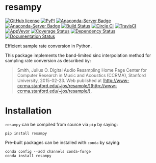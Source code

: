 # resampy
[![GitHub license](https://img.shields.io/badge/license-ISC-blue.svg)](https://raw.githubusercontent.com/bmcfee/resampy/master/LICENSE)
[![PyPI](https://img.shields.io/pypi/v/resampy.svg)](https://pypi.python.org/pypi/resampy)
[![Anaconda-Server Badge](https://anaconda.org/conda-forge/resampy/badges/version.svg)](https://anaconda.org/conda-forge/resampy)
[![Anaconda-Server Badge](https://anaconda.org/conda-forge/resampy/badges/downloads.svg)](https://anaconda.org/conda-forge/resampy)
[![Build Status](https://travis-ci.org/bmcfee/resampy.png?branch=master)](http://travis-ci.org/bmcfee/resampy?branch=master)
[![Circle CI](https://circleci.com/gh/conda-forge/resampy-feedstock.svg?style=svg)](https://circleci.com/gh/conda-forge/resampy-feedstock)
[![TravisCI](https://travis-ci.org/conda-forge/resampy-feedstock.svg?branch=master)](https://travis-ci.org/conda-forge/resampy-feedstock)
[![AppVeyor](https://ci.appveyor.com/api/projects/status/github/conda-forge/resampy-feedstock?svg=True)](https://ci.appveyor.com/project/conda-forge/resampy-feedstock/branch/master)
[![Coverage Status](https://coveralls.io/repos/github/bmcfee/resampy/badge.svg?branch=master)](https://coveralls.io/github/bmcfee/resampy?branch=master)
[![Dependency Status](https://dependencyci.com/github/bmcfee/resampy/badge)](https://dependencyci.com/github/bmcfee/resampy)
[![Documentation Status](https://readthedocs.org/projects/resampy/badge/?version=latest)](http://resampy.readthedocs.org/en/latest/?badge=latest)


Efficient sample rate conversion in Python.

This package implements the band-limited sinc interpolation method for sampling rate conversion as described by:
> Smith, Julius O. Digital Audio Resampling Home Page
> Center for Computer Research in Music and Acoustics (CCRMA), 
> Stanford University, 2015-02-23.
> Web published at [http://www-ccrma.stanford.edu/~jos/resample/](http://www-ccrma.stanford.edu/~jos/resample/).


# Installation

`resampy` can be compiled from source via `pip` by saying:
```
pip install resampy
```

Pre-built packages can be installed with `conda` by saying:
```
conda config --add channels conda-forge
conda install resampy
```
